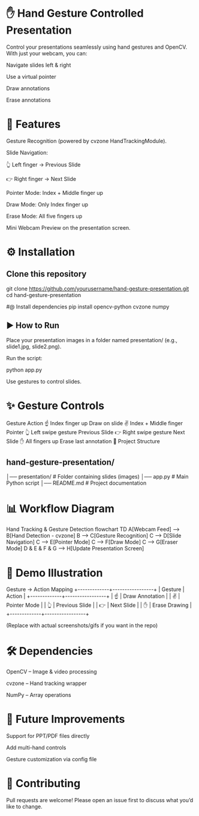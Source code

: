 # ✋ Hand Gesture Controlled Presentation

Control your presentations seamlessly using hand gestures and OpenCV.
With just your webcam, you can:

Navigate slides left & right

Use a virtual pointer

Draw annotations

Erase annotations

# 📌 Features

Gesture Recognition (powered by cvzone
 HandTrackingModule).

Slide Navigation:

👆 Left finger → Previous Slide

👉 Right finger → Next Slide

Pointer Mode: Index + Middle finger up

Draw Mode: Only Index finger up

Erase Mode: All five fingers up

Mini Webcam Preview on the presentation screen.

# ⚙️ Installation
## Clone this repository
git clone https://github.com/yourusername/hand-gesture-presentation.git
cd hand-gesture-presentation

#@ Install dependencies
pip install opencv-python cvzone numpy

## ▶️ How to Run

Place your presentation images in a folder named presentation/ (e.g., slide1.jpg, slide2.png).

Run the script:

python app.py


Use gestures to control slides.

# ✨ Gesture Controls
Gesture	Action
☝️ Index finger up	Draw on slide
✌️ Index + Middle finger	Pointer
👆 Left swipe gesture	Previous Slide
👉 Right swipe gesture	Next Slide
✋ All fingers up	Erase last annotation
📂 Project Structure

## hand-gesture-presentation/
│── presentation/       # Folder containing slides (images)
│── app.py              # Main Python script
│── README.md           # Project documentation

# 📊 Workflow Diagram
Hand Tracking & Gesture Detection
flowchart TD
    A[Webcam Feed] --> B[Hand Detection - cvzone]
    B --> C[Gesture Recognition]
    C --> D[Slide Navigation]
    C --> E[Pointer Mode]
    C --> F[Draw Mode]
    C --> G[Eraser Mode]
    D & E & F & G --> H[Update Presentation Screen]

# 🎥 Demo Illustration
Gesture → Action Mapping
+-------------+-----------------+
|   Gesture   |      Action     |
+-------------+-----------------+
| ☝️          | Draw Annotation |
| ✌️          | Pointer Mode    |
| 👆          | Previous Slide  |
| 👉          | Next Slide      |
| ✋          | Erase Drawing   |
+-------------+-----------------+


(Replace with actual screenshots/gifs if you want in the repo)

# 🛠️ Dependencies

OpenCV
 – Image & video processing

cvzone
 – Hand tracking wrapper

NumPy
 – Array operations

# 🚀 Future Improvements

Support for PPT/PDF files directly

Add multi-hand controls

Gesture customization via config file

# 🙌 Contributing

Pull requests are welcome! Please open an issue first to discuss what you’d like to change.
